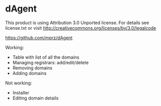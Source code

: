 dAgent
=========

This product is using Attribution 3.0 Unported license.
For details see license.txt or visit http://creativecommons.org/licenses/by/3.0/legalcode

https://github.com/mprz/dAgent

Working:
+ Table with list of all the domains
+ Managing registrars: add/edit/delete
+ Removing domains
+ Adding domains

Not working:
- Installer
- Editing domain details

